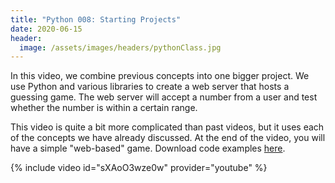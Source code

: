 ```yaml
---
title: "Python 008: Starting Projects"
date: 2020-06-15
header:
  image: /assets/images/headers/pythonClass.jpg
---
```


In this video, we combine previous concepts into one bigger project. We use Python and various libraries to create a web server that hosts a guessing game. The web server will accept a number from a user and test whether the number is within a certain range.

This video is quite a bit more complicated than past videos, but it uses each of the concepts we have already discussed. At the end of the video, you will have a simple "web-based" game.  Download code examples [here](https://github.com/jijames/LearnPythonProgramming).

{% include video id="sXAoO3wze0w" provider="youtube" %}